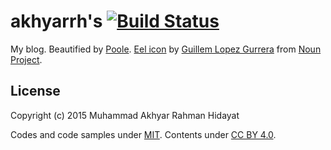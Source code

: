 # akhyarrh's [![Build Status](https://travis-ci.org/akhyarrh/akhyarrh.github.io.svg?branch=master)](https://travis-ci.org/akhyarrh/akhyarrh.github.io)

My blog. Beautified by [Poole](https://github.com/poole/poole). [Eel icon](https://thenounproject.com/term/eel/111851/) by [Guillem Lopez Gurrera](https://thenounproject.com/droone) from [Noun Project](https://thenounproject.com/).

## License

Copyright (c) 2015 Muhammad Akhyar Rahman Hidayat

Codes and code samples under [MIT](LICENSE). Contents under [CC BY 4.0](http://creativecommons.org/licenses/by/4.0/).
